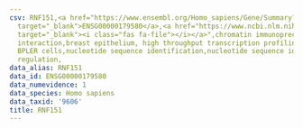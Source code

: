 ```yaml
---
csv: RNF151,<a href="https://www.ensembl.org/Homo_sapiens/Gene/Summary?db=core;g=ENSG00000179580"
  target="_blank">ENSG00000179580</a>,<a href="https://www.ncbi.nlm.nih.gov/pubmed/22863008"
  target="_blank"><i class="fas fa-file"></i></a>",chromatin immunoprecipitation assay,direct
  interaction,breast epithelium, high throughput transcription profiling by microarray,
  BPLER cells,nucleotide sequence identification,nucleotide sequence identification,transcriptional
  regulation,
data_alias: RNF151
data_id: ENSG00000179580
data_numevidence: 1
data_species: Homo sapiens
data_taxid: '9606'
title: RNF151
---
```

